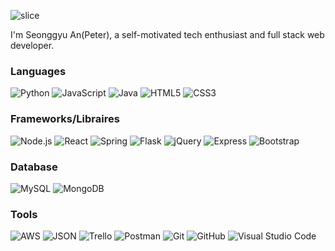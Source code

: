 ![slice](https://capsule-render.vercel.app/api?type=slice&color=auto&height=200&text=Hello!&fontAlign=70&rotate=13&fontAlignY=25&desc=Welcome%20to%20the%20Peter's%20github!&descAlign=70.&descAlignY=44)

<p>
I'm Seonggyu An(Peter), a self-motivated tech enthusiast and full stack web developer.
</p>

 ### Languages

![Python](https://img.shields.io/badge/-Python-000?&logo=Python)
![JavaScript](https://img.shields.io/badge/-JavaScript-000?&logo=JavaScript)
![Java](https://img.shields.io/badge/-Java-000?&logo=Java&logoColor=007396)
![HTML5](https://img.shields.io/badge/-HTML-000?&logo=HTML5)
![CSS3](https://img.shields.io/badge/-CSS-000?&logo=CSS3)

### Frameworks/Libraires

![Node.js](https://img.shields.io/badge/-Node.js-000?&logo=node.js)
![React](https://img.shields.io/badge/-React-000?&logo=React)
![Spring](https://img.shields.io/badge/-Spring-000?&logo=Spring)
![Flask](https://img.shields.io/badge/-Flask-000?&logo=Flask)
![jQuery](https://img.shields.io/badge/-jQuery-000?&logo=jQuery)
![Express](https://img.shields.io/badge/-Express-000?&logo=Express)
![Bootstrap](https://img.shields.io/badge/-Bootstrap-000?&logo=Bootstrap)

### Database

![MySQL](https://img.shields.io/badge/-MySQL-000?&logo=MySQL)
![MongoDB](https://img.shields.io/badge/-MongoDB-000?&logo=MongoDB)


### Tools

![AWS](https://img.shields.io/badge/-AWS-000?&logo=Amazon-AWS&logoColor=F90)
![JSON](https://img.shields.io/badge/-JSON-000?&logo=JSON)
![Trello](https://img.shields.io/badge/-Trello-000?&logo=Trello)
![Postman](https://img.shields.io/badge/-Postman-000?&logo=Postman)
![Git](https://img.shields.io/badge/-Git-000?&logo=Git)
![GitHub](https://img.shields.io/badge/-GitHub-000?&logo=GitHub)
![Visual Studio Code](https://img.shields.io/badge/-VSCode-000?&logo=VisualStudioCode)

